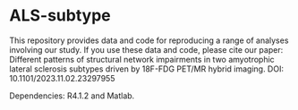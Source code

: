 # ALS-subtype
This repository provides data and code for reproducing a range of analyses involving our study. If you use these data and code, please cite our paper: Different patterns of structural network impairments in two amyotrophic lateral sclerosis subtypes driven by 18F-FDG PET/MR hybrid imaging. DOI: 10.1101/2023.11.02.23297955

Dependencies:
R4.1.2 and Matlab.
